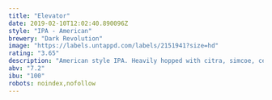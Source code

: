 ```yaml
---
title: "Elevator"
date: 2019-02-10T12:02:40.890096Z
style: "IPA - American"
brewery: "Dark Revolution"
image: "https://labels.untappd.com/labels/2151941?size=hd"
rating: "3.65"
description: "American style IPA. Heavily hopped with citra, simcoe, centennial and columbus hops to achieve 100 IBU to perfectly balance the higher ABV "
abv: "7.2"
ibu: "100"
robots: noindex,nofollow
---
```


